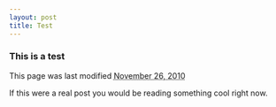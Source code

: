 ```yaml
---
layout: post
title: Test
---
```


### This is a test ###
<p class="timestamp">This page was last modified <abbr class="timeago" title="2010-11-26 00:01:05">November 26, 2010</abbr></p>

If this were a real post you would be reading something cool right now.